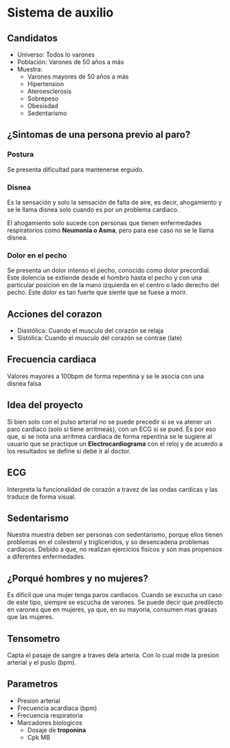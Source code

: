 # Sistema de auxilio

## Candidatos

- Universo: Todos lo varones
- Población: Varones de 50 años a más
- Muestra: 
    - Varones mayores de 50 años a más
    - Hipertension
    - Ateroesclerosis
    - Sobrepeso
    - Obesisdad
    - Sedentarismo

## ¿Sintomas de una persona previo al paro?

### Postura
Se presenta dificultad para mantenerse erguido.

### Disnea
Es la sensación y solo la sensación de falta de aire, es decir, ahogamiento y se le llama disnea solo cuando es por un problema cardiaco. 

El ahogamiento solo sucede con personas que tienen enfermedades respiratorios como **Neumonia o Asma**, pero para ese caso no se le llama disnea.

### Dolor en el pecho
Se presenta un dolor intenso el pecho, conocido como dolor precordial. Este dolencia se extiende desde el hombro hasta el pecho y con una particular posicion en de la mano izquierda en el centro o lado derecho del pecho. Este dolor es tan fuerte que siente que se fuese a morir.


## Acciones del corazon
- Diastólica: Cuando el musculo del corazón se relaja
- Sistólica: Cuando el musculo del corazón se 
contrae (late)

## Frecuencia cardiaca
Valores mayores a 100bpm de forma repentina y se le asocia con una disnea falsa

## Idea del proyecto
Si bien solo con el pulso arterial no se puede precedir si se va atener un paro cardiaco (solo si tiene arritmeas), con un ECG si se pued. Es por eso que, si se nota una arritmea cardiaca de forma repentina se le sugiere al usuario que se practique un **Electrocardiograma** con el reloj y de acuerdo a los resultados se define si debe ir al doctor.

## ECG
Interpreta la funcionalidad de corazón a travez de las ondas cardicas y las traduce de forma visual.

## Sedentarismo
Nuestra muestra deben ser personas con sedentarismo, porque ellos tienen problemas en el colesterol y trigliceridos, y so desencadena problemas cardiacos. Debido a que, no realizan ejercicios fisicos y son mas propensos a diferentes enfermedades.

## ¿Porqué hombres y no mujeres?
Es dificil que una mujer tenga paros cardiacos. Cuando se escucha un caso de este tipo, siempre se escucha de varones. Se puede decir que predilecto en varones que en mujeres, ya que, en su mayoria, consumen mas grasas que las mujeres.

## Tensometro
Capta el pasaje de sangre a traves dela arteria. Con lo cual mide la presion arterial y el puslo (bpm).

## Parametros
- Presion arterial
- Frecuencia acardiaca (bpm)
- Frecuencia respiratoria
- Marcadores biologicos
    - Dosaje de **troponina**
    - Cpk MB

